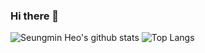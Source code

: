 ### Hi there 👋

![Seungmin Heo's github stats](https://github-readme-stats.vercel.app/api?username=nolzaheo&count_private=true&show_icons=true&theme=tokyonight) ![Top Langs](https://github-readme-stats.vercel.app/api/top-langs/?username=nolzaheo&layout=compact&theme=tokyonight&count_private=true)

<!--
**nolzaheo/nolzaheo** is a ✨ _special_ ✨ repository because its `README.md` (this file) appears on your GitHub profile.

Here are some ideas to get you started:

- 🔭 I’m currently working on ...
- 🌱 I’m currently learning ...
- 👯 I’m looking to collaborate on ...
- 🤔 I’m looking for help with ...
- 💬 Ask me about ...
- 📫 How to reach me: ...
- 😄 Pronouns: ...
-->
